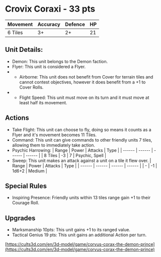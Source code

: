 # Crovix Coraxi  - 33 pts

|Movement | Accuracy | Defence | HP |
| ------ | ------ | ------ | ------ |
| 6 Tiles | 3+ | 2+ | 21 |

## Unit Details:
- Demon: This unit belongs to the Demon faction.
- Flyer: This unit is considered a Flyer.
- - Airborne: This unit does not benefit from Cover for terrain tiles and cannot contest objectives, however it does benefit from a +1 to Cover Rolls.
- - Flight Speed: This unit must move on its turn and it must move at least half its movement.

## Actions
- Take Flight: This unit can choose to fly, doing so means it counts as a Flyer and it's movement becomes 11 Tiles.
- Command: This unit can give commands to other friendly units 7 tiles, allowing them to immediately take action.
- Psychic Harrowing:
    | Range | Power | Attacks | Type |
    | ------ | ------ | ------ | ------ |
    | 8 Tiles | -3 | 7 | Psychic, Spell |
- Sweep: This unit makes an attack against a unit on a tile it flew over.
    | Range | Power | Attacks | Type |
    | ------ | ------ | ------ | ------ |
    | - | -1 | 1d6+2 | Medium |

## Special Rules
- Inspiring Presence: Friendly units within 13 tiles range gain +1 to their Courage Roll.

## Upgrades
- Marksmanship 10pts: This unit gains +1 to its ranged value.
- Tactical Genius 19 pts: This unit gains an additional Action per turn.

[https://cults3d.com/en/3d-model/game/corvus-corax-the-demon-prince](https://cults3d.com/en/3d-model/game/corvus-corax-the-demon-prince)



